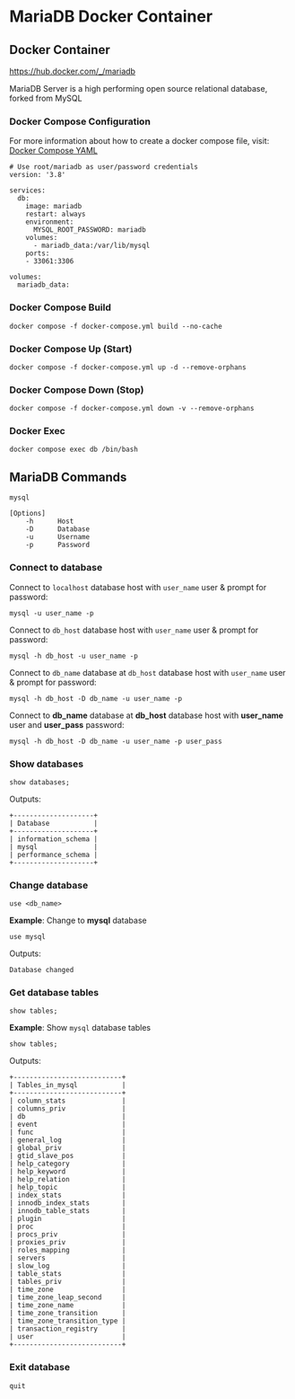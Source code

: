 # MariaDB Docker Container

## Docker Container

https://hub.docker.com/_/mariadb

MariaDB Server is a high performing open source relational database, forked from MySQL

### Docker Compose Configuration

For more information about how to create a docker compose file, visit: [Docker Compose YAML](../../.docs/docker-compose-yaml.md)

    # Use root/mariadb as user/password credentials
    version: '3.8'

    services:
      db:
        image: mariadb
        restart: always
        environment:
          MYSQL_ROOT_PASSWORD: mariadb
        volumes:
          - mariadb_data:/var/lib/mysql
        ports:
        - 33061:3306

    volumes:
      mariadb_data:


### Docker Compose Build

    docker compose -f docker-compose.yml build --no-cache 

### Docker Compose Up (Start)

    docker compose -f docker-compose.yml up -d --remove-orphans

### Docker Compose Down (Stop)

    docker compose -f docker-compose.yml down -v --remove-orphans

### Docker Exec

    docker compose exec db /bin/bash

## MariaDB Commands

    mysql

    [Options]
        -h      Host
        -D      Database
        -u      Username
        -p      Password

### Connect to database

Connect to `localhost` database host with `user_name` user & prompt for password:

    mysql -u user_name -p

Connect to `db_host` database host with `user_name` user & prompt for password:

    mysql -h db_host -u user_name -p

Connect to `db_name` database at `db_host` database host with `user_name` user & prompt for password:

    mysql -h db_host -D db_name -u user_name -p

Connect to **db_name** database at **db_host** database host with **user_name** user and **user_pass** password:

    mysql -h db_host -D db_name -u user_name -p user_pass

### Show databases

    show databases;

Outputs:

    +--------------------+
    | Database           |
    +--------------------+
    | information_schema |
    | mysql              |
    | performance_schema |
    +--------------------+

### Change database

    use <db_name>

**Example**: Change to **mysql** database

    use mysql

Outputs:

    Database changed

### Get database tables

    show tables;

**Example**: Show `mysql` database tables

    show tables;

Outputs:

    +---------------------------+
    | Tables_in_mysql           |
    +---------------------------+
    | column_stats              |
    | columns_priv              |
    | db                        |
    | event                     |
    | func                      |
    | general_log               |
    | global_priv               |
    | gtid_slave_pos            |
    | help_category             |
    | help_keyword              |
    | help_relation             |
    | help_topic                |
    | index_stats               |
    | innodb_index_stats        |
    | innodb_table_stats        |
    | plugin                    |
    | proc                      |
    | procs_priv                |
    | proxies_priv              |
    | roles_mapping             |
    | servers                   |
    | slow_log                  |
    | table_stats               |
    | tables_priv               |
    | time_zone                 |
    | time_zone_leap_second     |
    | time_zone_name            |
    | time_zone_transition      |
    | time_zone_transition_type |
    | transaction_registry      |
    | user                      |
    +---------------------------+

### Exit database

    quit
